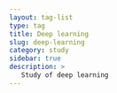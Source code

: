 ```yaml
---
layout: tag-list
type: tag
title: Deep learning
slug: deep-learning
category: study
sidebar: true
description: >
   Study of deep learning
---
```

